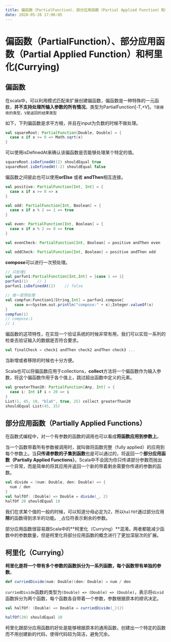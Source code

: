 ```yaml
---
title: 偏函数（PartialFunction）、部分应用函数（Partial Applied Function）和柯里化\(Currying\)
date: 2020-05-26 17:06:05
---
```

# 偏函数（PartialFunction）、部分应用函数（Partial Applied Function）和柯里化\(Currying\)



## 偏函数

在scala中，可以利用模式匹配来扩展创建偏函数，偏函数是一种特殊的一元函数，**并不支持处理所输入参数的所有情况**。类型为PartialFunction\[-T,+V\]。`T是接收的类型，V是返回的结果类型`

如下，下列偏函数是求平方根，并且在input为负数的时候不做处理。

```scala
val squareRoot: PartialFunction[Double, Double] = {
  case x if x >= 0 => Math.sqrt(x)
}
```

可以使用isDefinedAt来确认该偏函数是否能够处理某个特定的值。

```scala
squareRoot.isDefinedAt(2) shouldEqual true
squareRoot.isDefinedAt(-2) shouldEqual false
```

偏函数之间彼此也可以使用**orElse** 或者 **andThen**相互连接。

```scala
val positive: PartialFunction[Int, Int] = {
  case x if x >= 0 => x
}

val odd: PartialFunction[Int, Boolean] = {
  case x if x % 2 == 1 => true
}

val even: PartialFunction[Int, Boolean] = {
  case x if x % 2 == 0 => true
}

val evenCheck: PartialFunction[Int, Boolean] = positive andThen even

val oddCheck: PartialFunction[Int, Boolean] = positive andThen odd
```

**compose**可以进行一次预处理。

```scala
// 只处理1
val parfun1:PartialFunction[Int,Int] = {case 1 => 1} 
parfun1(1)    // 1
parfun1.isDefinedAt(2)    // false

// 做一层预处理
val compfun:Function1[String,Int] = parfun1.compose{
    case x=>System.out.println("compose:" + x);Integer.valueOf(x)
}
compfun(1)
// compose:1
// 1
```

偏函数的这项特性，在实现一个验证系统的时候非常有用，我们可以实现一系列的检查去验证输入的数据是否符合要求。

```scala
val finalCheck = check1 andThen check2 andThen check3 ...
```

当新增或者移除的时候也十分方便。

Scala也可以将偏函数应用于collections，**collect**方法将一个偏函数作为输入参数，将这个偏函数作用于各个值上，跳过超出函数中定义的元素。

```scala
val greaterThan20: PartialFunction[Any, Int] = {
  case i: Int if i > 20 => i
}
List(1, 45, 10, "blah", true, 25) collect greaterThan20 
shouldEqual List(45, 25)
```

## 部分应用函数（Partially Applied Functions）

在函数式编程中，对一个有参数的函数的调用也可以看成**将函数应用到参数上**。

当一个函数带着所有参数被调用时，就叫做将函数完整（fully applied）的应用到每个参数上。当**只传递参数的子集到函数**也是可以通过的，将返回一个**部分应用函数（Partially Applied Functions）**。Scala中不会因为你只传递部分参数而抛出一个异常，而是简单的将其应用并返回一个新的带着剩余需要你传递的参数的函数。

```scala
val divide = (num: Double, den: Double) => {
  num / den
}
val halfOf: (Double) => Double = divide(_, 2)
halfOf 20 shouldEqual 10
```

我们在求某个值的一般的时候，可以知道分母必定为2，所以`halfOf`通过部分应用**除**的函数得到求半的功能。`_`占位符表示剩余的参数。

部分应用函数很容易跟Scala中的**柯里化（Currying）**混淆。两者都能减少函数中的参数数量，但是柯里化将部分应用函数的概念进行了更加深层次的扩展。

## 柯里化（**Currying**）

**柯里化是将一个带有多个参数的函数拆分为一系列函数，每个函数带有单独的参数**。

```scala
def curriedDivide(num: Double)(den: Double) = num / den
```

`curriedDivide`函数的类型为`(Double) => (Double) => (Double)`，表示将`divid`函数拆分为两个函数，每个函数各自带着一个参数，参数根据原本的顺讯决定。

```scala
val halfOf: (Double) => Double = curriedDivide(_)(2)

halfOf(20) shouldEqual 10
```

柯里化跟部分应用函数的好处是能够根据原本的通用函数，创建出一个特定的函数而不用创建新的代码，使得代码较为简洁，避免冗余。


